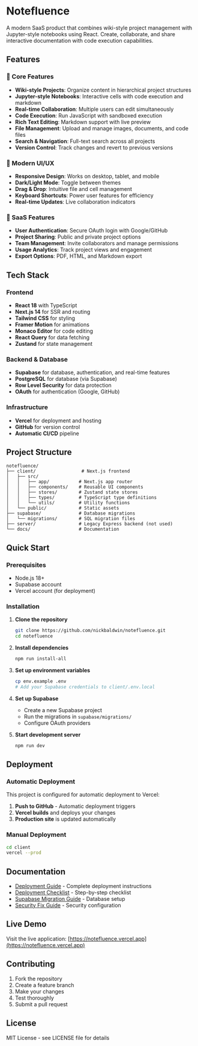 # Notefluence

A modern SaaS product that combines wiki-style project management with Jupyter-style notebooks using React. Create, collaborate, and share interactive documentation with code execution capabilities.

## Features

### 🚀 Core Features
- **Wiki-style Projects**: Organize content in hierarchical project structures
- **Jupyter-style Notebooks**: Interactive cells with code execution and markdown
- **Real-time Collaboration**: Multiple users can edit simultaneously
- **Code Execution**: Run JavaScript with sandboxed execution
- **Rich Text Editing**: Markdown support with live preview
- **File Management**: Upload and manage images, documents, and code files
- **Search & Navigation**: Full-text search across all projects
- **Version Control**: Track changes and revert to previous versions

### 🎨 Modern UI/UX
- **Responsive Design**: Works on desktop, tablet, and mobile
- **Dark/Light Mode**: Toggle between themes
- **Drag & Drop**: Intuitive file and cell management
- **Keyboard Shortcuts**: Power user features for efficiency
- **Real-time Updates**: Live collaboration indicators

### 🔐 SaaS Features
- **User Authentication**: Secure OAuth login with Google/GitHub
- **Project Sharing**: Public and private project options
- **Team Management**: Invite collaborators and manage permissions
- **Usage Analytics**: Track project views and engagement
- **Export Options**: PDF, HTML, and Markdown export

## Tech Stack

### Frontend
- **React 18** with TypeScript
- **Next.js 14** for SSR and routing
- **Tailwind CSS** for styling
- **Framer Motion** for animations
- **Monaco Editor** for code editing
- **React Query** for data fetching
- **Zustand** for state management

### Backend & Database
- **Supabase** for database, authentication, and real-time features
- **PostgreSQL** for database (via Supabase)
- **Row Level Security** for data protection
- **OAuth** for authentication (Google, GitHub)

### Infrastructure
- **Vercel** for deployment and hosting
- **GitHub** for version control
- **Automatic CI/CD** pipeline

## Project Structure

```
notefluence/
├── client/                 # Next.js frontend
│   ├── src/
│   │   ├── app/           # Next.js app router
│   │   ├── components/    # Reusable UI components
│   │   ├── stores/        # Zustand state stores
│   │   ├── types/         # TypeScript type definitions
│   │   └── utils/         # Utility functions
│   └── public/            # Static assets
├── supabase/              # Database migrations
│   └── migrations/        # SQL migration files
├── server/                # Legacy Express backend (not used)
└── docs/                  # Documentation
```

## Quick Start

### Prerequisites
- Node.js 18+
- Supabase account
- Vercel account (for deployment)

### Installation

1. **Clone the repository**
   ```bash
   git clone https://github.com/nickbaldwin/notefluence.git
   cd notefluence
   ```

2. **Install dependencies**
   ```bash
   npm run install-all
   ```

3. **Set up environment variables**
   ```bash
   cp env.example .env
   # Add your Supabase credentials to client/.env.local
   ```

4. **Set up Supabase**
   - Create a new Supabase project
   - Run the migrations in `supabase/migrations/`
   - Configure OAuth providers

5. **Start development server**
   ```bash
   npm run dev
   ```

## Deployment

### Automatic Deployment
This project is configured for automatic deployment to Vercel:

1. **Push to GitHub** - Automatic deployment triggers
2. **Vercel builds** and deploys your changes
3. **Production site** is updated automatically

### Manual Deployment
```bash
cd client
vercel --prod
```

## Documentation

- [Deployment Guide](DEPLOYMENT_GUIDE.md) - Complete deployment instructions
- [Deployment Checklist](DEPLOYMENT_CHECKLIST.md) - Step-by-step checklist
- [Supabase Migration Guide](SUPABASE_MIGRATION_GUIDE.md) - Database setup
- [Security Fix Guide](SECURITY_FIX_GUIDE.md) - Security configuration

## Live Demo

Visit the live application: [https://notefluence.vercel.app](https://notefluence.vercel.app)

## Contributing

1. Fork the repository
2. Create a feature branch
3. Make your changes
4. Test thoroughly
5. Submit a pull request

## License

MIT License - see LICENSE file for details
